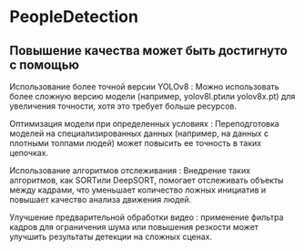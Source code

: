 # PeopleDetection

## Повышение качества может быть достигнуто с помощью
Использование более точной версии YOLOv8 : Можно использовать более сложную версию модели (например, yolov8l.ptили yolov8x.pt) для увеличения точности, хотя это требует больше ресурсов.

Оптимизация модели при определенных условиях : Переподготовка моделей на специализированных данных (например, на данных с плотными толпами людей) может повысить ее точность в таких цепочках.

Использование алгоритмов отслеживания : Внедрение таких алгоритмов, как SORTили DeepSORT, помогает отслеживать объекты между кадрами, что уменьшает количество ложных инициатив и повышает качество анализа движения людей.

Улучшение предварительной обработки видео : применение фильтра кадров для ограничения шума или повышения резкости может улучшить результаты детекции на сложных сценах.
